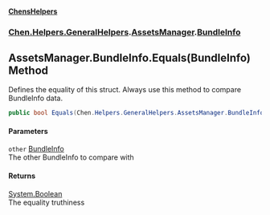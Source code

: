 #### [ChensHelpers](index 'index')
### [Chen.Helpers.GeneralHelpers](Chen_Helpers_GeneralHelpers 'Chen.Helpers.GeneralHelpers').[AssetsManager](Chen_Helpers_GeneralHelpers_AssetsManager 'Chen.Helpers.GeneralHelpers.AssetsManager').[BundleInfo](Chen_Helpers_GeneralHelpers_AssetsManager_BundleInfo 'Chen.Helpers.GeneralHelpers.AssetsManager.BundleInfo')
## AssetsManager.BundleInfo.Equals(BundleInfo) Method
Defines the equality of this struct. Always use this method to compare BundleInfo data.  
```csharp
public bool Equals(Chen.Helpers.GeneralHelpers.AssetsManager.BundleInfo other);
```
#### Parameters
<a name='Chen_Helpers_GeneralHelpers_AssetsManager_BundleInfo_Equals(Chen_Helpers_GeneralHelpers_AssetsManager_BundleInfo)_other'></a>
`other` [BundleInfo](Chen_Helpers_GeneralHelpers_AssetsManager_BundleInfo 'Chen.Helpers.GeneralHelpers.AssetsManager.BundleInfo')  
The other BundleInfo to compare with
  
#### Returns
[System.Boolean](https://docs.microsoft.com/en-us/dotnet/api/System.Boolean 'System.Boolean')  
The equality truthiness
